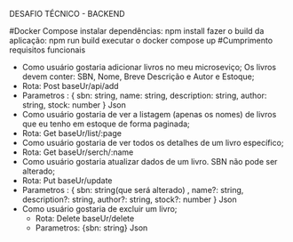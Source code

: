 DESAFIO TÉCNICO - BACKEND

#Docker Compose
      instalar dependências: npm install
      fazer o build da aplicação: npm run build
      executar o docker compose up
#Cumprimento requisitos funcionais
 - Como usuário gostaria adicionar livros no meu microseviço; Os livros devem conter: SBN, Nome, Breve Descrição e Autor e Estoque;
  - Rota: Post baseUr/api/add
  - Parametros :  { sbn: string, name: string, description: string, author: string, stock: number }  Json
 - Como usuário gostaria de ver a listagem (apenas os nomes) de livros que eu tenho em estoque de forma paginada;
  -  Rota: Get baseUr/list/:page
 - Como usuário gostaria de ver todos os detalhes de um livro específico;
  -  Rota: Get baseUr/serch/:name
 - Como usuário gostaria atualizar dados de um livro. SBN não pode ser alterado;
  -  Rota: Put baseUr/update
  - Parametros : { sbn: string(que será alterado) , name?: string, description?: string, author?: string, stock?: number } Json
 - Como usuário gostaria de excluir um livro;
   -  Rota: Delete baseUr/delete
   - Parametros: {sbn: string} Json

